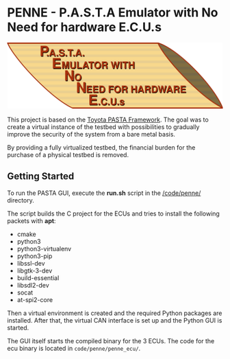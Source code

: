 # PENNE - P.A.S.T.A Emulator with No Need for hardware E.C.U.s

![Logo of the PENNE project](penne_logo_with_hole.png "Penne Logo")


This project is based on the [Toyota PASTA Framework](https://github.com/pasta-auto). The goal was to create a virtual instance of the testbed with possibilities to gradually improve the security of the system from a bare metal basis.

By providing a fully virtualized testbed, the financial burden for the purchase of a physical testbed is removed.

## Getting Started
To run the PASTA GUI, execute the **run.sh** script in the [/code/penne/](https://gitlab.tugraz.at/iti-pasta/pasta/-/tree/main/code/penne) directory.

The script builds the C project for the ECUs and tries to install the following packets with **apt**:
- cmake
- python3
- python3-virtualenv
- python3-pip
- libssl-dev
- libgtk-3-dev
- build-essential
- libsdl2-dev
- socat
- at-spi2-core

  
Then a virtual environment is created and the required Python packages are installed. After that, the virtual CAN interface is set up and the Python GUI is started.

The GUI itself starts the compiled binary for the 3 ECUs. The code for the ecu binary is located in `code/penne/penne_ecu/`.
